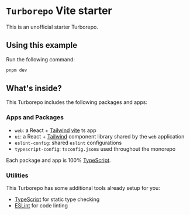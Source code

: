 # `Turborepo` Vite starter

This is an unofficial starter Turborepo.

## Using this example

Run the following command:

```sh
pnpm dev
```

## What's inside?

This Turborepo includes the following packages and apps:

### Apps and Packages

- `web`: a React + [Tailwind](https://tailwindui.com/) [vite](https://vitejs.dev) ts app
- `ui`: a React + [Tailwind](https://tailwindui.com/) component library shared by the `web` application
- `eslint-config`: shared `eslint` configurations
- `typescript-config`: `tsconfig.json`s used throughout the monorepo

Each package and app is 100% [TypeScript](https://www.typescriptlang.org/).

### Utilities

This Turborepo has some additional tools already setup for you:

- [TypeScript](https://www.typescriptlang.org/) for static type checking
- [ESLint](https://eslint.org/) for code linting
